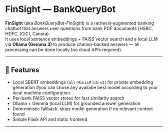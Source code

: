 # FinSight — BankQueryBot

**FinSight** (aka *BankQueryBot-FinSight*) is a retrieval-augmented banking chatbot that answers user questions from bank PDF documents (HSBC, HDFC, ICICI, Canara).  
It uses local sentence embeddings + FAISS vector search and a local LLM via **Ollama (Gemma 3)** to produce citation-backed answers — all processing can be done locally (no cloud APIs required).

---

## 🚀 Features
- Local SBERT embeddings (`all-MiniLM-L6-v2`) for private embedding generation  #you can chose any availabe best model according to your local machine configuration.
- Per-bank FAISS vector stores for fast similarity search  
- Ollama + Gemma (local LLM) for grounded answer generation  
- Deterministic fallback: skips model generation if no relevant context found  
- Simple Flask API and static frontend
---
